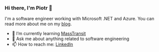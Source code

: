 ### Hi there, I'm Piotr 👋

I'm a software engineer working with Microsoft .NET and Azure. You can read more about me on my [blog](https://blog.piotrdela.tech).

<!---
- 🔭 I’m currently working on ...
- 🌱 I’m currently learning ...
- 👯 I’m looking to collaborate on ...
- 🤔 I’m looking for help with ...
-->

- 🌱 I’m currently learning [MassTransit](https://masstransit.io)
- 💬 Ask me about anything related to software engineering
- 📫 How to reach me: [LinkedIn](https://www.linkedin.com/in/piotrdela)

<!---
- ⚡ Fun fact: ...
-->
